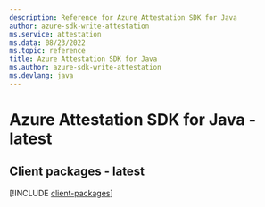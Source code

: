 ```yaml
---
description: Reference for Azure Attestation SDK for Java
author: azure-sdk-write-attestation
ms.service: attestation
ms.data: 08/23/2022
ms.topic: reference
title: Azure Attestation SDK for Java
ms.author: azure-sdk-write-attestation
ms.devlang: java
---
```

# Azure Attestation SDK for Java - latest

## Client packages - latest
[!INCLUDE [client-packages](attestation-client-index.md)]